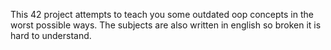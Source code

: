 This 42 project attempts to teach you some outdated oop concepts in the worst possible ways. 
The subjects are also written in english so broken it is hard to understand.
